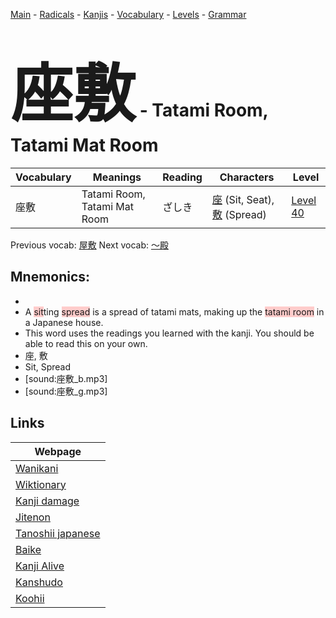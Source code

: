 <style> bigfont {font-size: 100px}</style>
[Main](../README.md) -
[Radicals](../radicals.md) -
[Kanjis](../kanjis.md) -
[Vocabulary](../vocabulary.md) -
[Levels](../levels.md) -
[Grammar](../grammar.md)
# <bigfont> 座敷</bigfont> - Tatami Room, Tatami Mat Room 

| Vocabulary | Meanings | Reading | Characters | Level |
| --- | --- | --- | --- | --- |
| 座敷 | Tatami Room, Tatami Mat Room | ざしき |  [座](../kanjis/座.md) (Sit, Seat), [敷](../kanjis/敷.md) (Spread) | [Level 40](../levels/wk_level40.md) |

Previous vocab: [屋敷](屋敷.md) Next vocab: [〜殿](〜殿.md) 

## Mnemonics:

* 
* A <span style="background-color:#ffcccb"> sit</span>ting <span style="background-color:#ffcccb"> spread</span> is a spread of tatami mats, making up the <span style="background-color:#ffcccb"> tatami room</span> in a Japanese house.
* This word uses the readings you learned with the kanji. You should be able to read this on your own.
* 座, 敷
* Sit, Spread
* [sound:座敷_b.mp3]
* [sound:座敷_g.mp3]


## Links 

| Webpage |
| --- |
| [Wanikani          ](https://www.wanikani.com/kanji/座敷) |
| [Wiktionary        ](https://en.wiktionary.org/wiki/座敷) |
| [Kanji damage      ](http://www.kanjidamage.com/kanji/search?utf8=✓&q=座敷) |
| [Jitenon           ](https://jitenon.com/kanji/座敷) |
| [Tanoshii japanese ](https://www.tanoshiijapanese.com/dictionary/kanji.cfm?k=座敷) |
| [Baike             ](https://baike.baidu.com/item/座敷) |
| [Kanji Alive       ](https://app.kanjialive.com/座敷) |
| [Kanshudo          ](https://www.kanshudo.com/searchmn?q=座敷) |
| [Koohii            ](https://kanji.koohii.com/study/kanji/座敷) |
